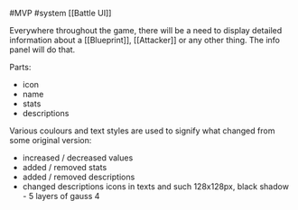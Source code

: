 #MVP 
#system 
[[Battle UI]]

Everywhere throughout the game, there will be a need to display detailed information about a [[Blueprint]], [[Attacker]] or any other thing. The info panel will do that.

Parts:
- icon
- name
- stats
- descriptions

Various coulours and text styles are used to signify what changed from some original version:
- increased / decreased values
- added / removed stats
- added / removed descriptions
- changed descriptions
icons in texts and such 128x128px, black shadow - 5 layers of gauss 4